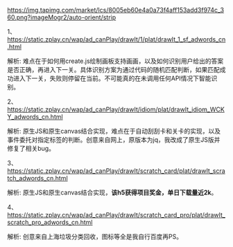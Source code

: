 https://img.tapimg.com/market/lcs/8005eb60e4a0a73f4aff153add3f974c_360.png?imageMogr2/auto-orient/strip

1、https://static.zplay.cn/wap/ad_canPlay/drawIt/1/plat/drawIt_1_sf_adwords_cn.html

解析: 难点在于如何用create.js绘制画板支持画画，以及如何识别用户给出的答案是否正确，再进入下一关。具体识别方案为通过代码的随机匹配判断，如果匹配成功进入下一关，失败则停留在当前。不可能真的在未调用任何API情况下智能识别。

2、https://static.zplay.cn/wap/ad_canPlay/drawIt/idiom/plat/drawIt_idiom_WCKY_adwords_cn.html

解析: 原生JS和原生canvas结合实现，难点在于自动刮刮卡和关卡的实现，以及事件委托对指定标签的判断。创意来自网上，原版本为jq，我改成了原生JS版并修复了相关bug。

3、https://static.zplay.cn/wap/ad_canPlay/drawIt/scratch_card/plat/drawIt_scratch_adwords_cn.html

解析: 原生JS和原生canvas结合实现，**该h5获得项目奖金，单日下载量近2k**。

4、https://static.zplay.cn/wap/ad_canPlay/drawIt/scratch_card_pro/plat/drawIt_scratch_pro_adwords_cn.html

解析: 创意来自上海垃圾分类回收，图标等全是我自行百度再PS。
